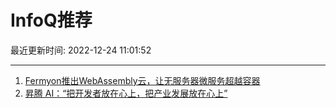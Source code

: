 # InfoQ推荐

最近更新时间: 2022-12-24 11:01:52

--- 
1. [Fermyon推出WebAssembly云，让无服务器微服务超越容器](https://www.infoq.cn/article/bZgR3hD70aBiuQNttBrG) 
2. [昇腾 AI：“把开发者放在心上，把产业发展放在心上”](https://www.infoq.cn/article/ZKKj2QMlrYopHAcLyMSJ) 
